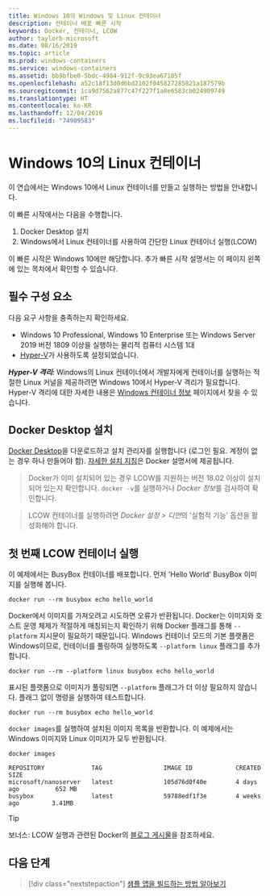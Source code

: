```yaml
---
title: Windows 10의 Windows 및 Linux 컨테이너
description: 컨테이너 배포 빠른 시작
keywords: Docker, 컨테이너, LCOW
author: taylorb-microsoft
ms.date: 08/16/2019
ms.topic: article
ms.prod: windows-containers
ms.service: windows-containers
ms.assetid: bb9bfbe0-5bdc-4984-912f-9c93ea67105f
ms.openlocfilehash: a52c18f13d0d6bd2102f045827285821a187579b
ms.sourcegitcommit: 1ca9d7562a877c47f227f1a8e6583cb024909749
ms.translationtype: HT
ms.contentlocale: ko-KR
ms.lasthandoff: 12/04/2019
ms.locfileid: "74909583"
---
```

# <a name="linux-containers-on-windows-10"></a>Windows 10의 Linux 컨테이너

이 연습에서는 Windows 10에서 Linux 컨테이너를 만들고 실행하는 방법을 안내합니다.

이 빠른 시작에서는 다음을 수행합니다.

1. Docker Desktop 설치
2. Windows에서 Linux 컨테이너를 사용하여 간단한 Linux 컨테이너 실행(LCOW)

이 빠른 시작은 Windows 10에만 해당합니다. 추가 빠른 시작 설명서는 이 페이지 왼쪽에 있는 목차에서 확인할 수 있습니다.

## <a name="prerequisites"></a>필수 구성 요소

다음 요구 사항을 충족하는지 확인하세요.
- Windows 10 Professional, Windows 10 Enterprise 또는 Windows Server 2019 버전 1809 이상을 실행하는 물리적 컴퓨터 시스템 1대
- [Hyper-V](https://docs.microsoft.com/virtualization/hyper-v-on-windows/reference/hyper-v-requirements)가 사용하도록 설정되었습니다.

***Hyper-V 격리:*** Windows의 Linux 컨테이너에서 개발자에게 컨테이너를 실행하는 적절한 Linux 커널을 제공하려면 Windows 10에서 Hyper-V 격리가 필요합니다. Hyper-V 격리에 대한 자세한 내용은 [Windows 컨테이너 정보](../about/index.md) 페이지에서 찾을 수 있습니다.

## <a name="install-docker-desktop"></a>Docker Desktop 설치

[Docker Desktop](https://store.docker.com/editions/community/docker-ce-desktop-windows)을 다운로드하고 설치 관리자를 실행합니다 (로그인 필요. 계정이 없는 경우 하나 만들어야 함). [자세한 설치 지침](https://docs.docker.com/docker-for-windows/install)은 Docker 설명서에 제공됩니다.

> Docker가 이미 설치되어 있는 경우 LCOW를 지원하는 버전 18.02 이상이 설치되어 있는지 확인합니다. `docker -v`를 실행하거나 *Docker 정보*를 검사하여 확인합니다.

> LCOW 컨테이너를 실행하려면 *Docker 설정 > 디먼*의 '실험적 기능' 옵션을 활성화해야 합니다.

## <a name="run-your-first-lcow-container"></a>첫 번째 LCOW 컨테이너 실행

이 예제에서는 BusyBox 컨테이너를 배포합니다. 먼저 'Hello World' BusyBox 이미지를 실행해 봅니다.

```console
docker run --rm busybox echo hello_world
```

Docker에서 이미지를 가져오려고 시도하면 오류가 반환됩니다. Docker는 이미지와 호스트 운영 체제가 적절하게 매칭되는지 확인하기 위해 Docker 플래그를 통해 `--platform` 지시문이 필요하기 때문입니다. Windows 컨테이너 모드의 기본 플랫폼은 Windows이므로, 컨테이너를 풀링하여 실행하도록 `--platform linux` 플래그를 추가합니다.

```console
docker run --rm --platform linux busybox echo hello_world
```

표시된 플랫폼으로 이미지가 풀링되면 `--platform` 플래그가 더 이상 필요하지 않습니다. 플래그 없이 명령을 실행하여 테스트합니다.

```console
docker run --rm busybox echo hello_world
```

`docker images`를 실행하여 설치된 이미지 목록을 반환합니다. 이 예제에서는 Windows 이미지와 Linux 이미지가 모두 반환됩니다.

```console
docker images

REPOSITORY             TAG                 IMAGE ID            CREATED             SIZE
microsoft/nanoserver   latest              105d76d0f40e        4 days ago          652 MB
busybox                latest              59788edf1f3e        4 weeks ago         3.41MB
```

> [!TIP]
> 보너스: LCOW 실행과 관련된 Docker의 [블로그 게시물](https://blog.docker.com/2018/02/docker-for-windows-18-02-with-windows-10-fall-creators-update/)을 참조하세요.

## <a name="next-steps"></a>다음 단계

> [!div class="nextstepaction"]
> [샘플 앱을 빌드하는 방법 알아보기](./building-sample-app.md)
